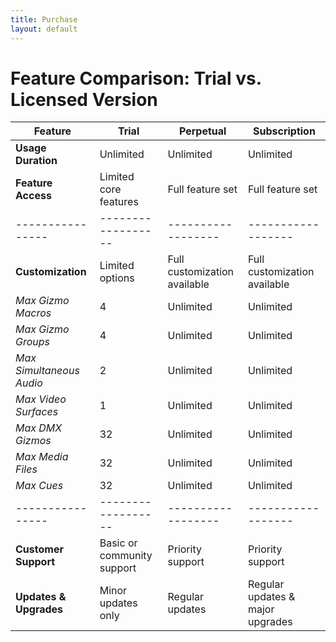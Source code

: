 ```yaml
---
title: Purchase
layout: default
---
```


<script async src="https://js.stripe.com/v3/pricing-table.js"></script>
<stripe-pricing-table pricing-table-id="prctbl_1QsIDnGOFLTmIJpusHWYBEZz"
publishable-key="pk_live_51QrsylGOFLTmIJpudO4VBYgvoW3bZS0DBJw47t52wQGY6TU96s6hkPaKFjahkqG9zJeXcJ4IGWo8FmPAHlnxmtZq00p9VyIJBE">
</stripe-pricing-table>

# Feature Comparison: Trial vs. Licensed Version

| Feature         | Trial     | Perpetual | Subscription |
|----------------|------------------|------------------|------------------|
| **Usage Duration** | Unlimited | Unlimited | Unlimited |
| **Feature Access** | Limited core features | Full feature set | Full feature set |
|----------------|------------------|------------------|------------------|
| **Customization** | Limited options | Full customization available | Full customization available |
|   _Max Gizmo Macros_ | 4 | Unlimited | Unlimited |
|   _Max Gizmo Groups_ | 4 | Unlimited | Unlimited |
|   _Max Simultaneous Audio_ | 2 | Unlimited | Unlimited |
|   _Max Video Surfaces_ | 1 | Unlimited | Unlimited |
|   _Max DMX Gizmos_ | 32 | Unlimited | Unlimited |
|   _Max Media Files_ | 32 | Unlimited | Unlimited |
|   _Max Cues_ | 32 | Unlimited | Unlimited |
|----------------|------------------|------------------|------------------|
| **Customer Support** | Basic or community support | Priority support | Priority support |
| **Updates & Upgrades** | Minor updates only | Regular updates | Regular updates & major upgrades |

